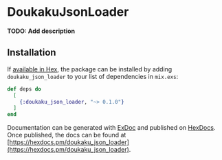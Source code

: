 # DoukakuJsonLoader

**TODO: Add description**

## Installation

If [available in Hex](https://hex.pm/docs/publish), the package can be installed
by adding `doukaku_json_loader` to your list of dependencies in `mix.exs`:

```elixir
def deps do
  [
    {:doukaku_json_loader, "~> 0.1.0"}
  ]
end
```

Documentation can be generated with [ExDoc](https://github.com/elixir-lang/ex_doc)
and published on [HexDocs](https://hexdocs.pm). Once published, the docs can
be found at [https://hexdocs.pm/doukaku_json_loader](https://hexdocs.pm/doukaku_json_loader).

